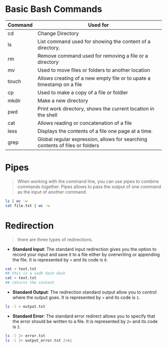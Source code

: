 # Basic Bash Commands
| Command | Used for|
| ------- | -------| 
| cd      | Change Directory |
| ls    | List command used for showing the content of a directory. |
| rm      | Remove command used for removing a file or a directory |
| mv      | Used to move files or folders to another location |
| touch   | Allows creating of a new empty file or to upate a timestamp on a file|
| cp      | Used to make a copy of a file or foldler |
| mkdir   | Make a new directory |
| pwd     | Print work directory, shows the current location in the shell|
| cat   | Allows reading or concatenation of a file |
| less  | Displays the contents of a file one page at a time. |
| grep  | Global regular expression, allows for searching contents of files or folders |


# Pipes
> When working with the command line, you can use pipes to combine commands together. Pipes allows to pass the output of one command as the input of another command.
```bash
ls | wc -w
cat file.txt | wc -w
```

# Redirection
> there are three types of redirections.
* **Standard Input**: The standard input redirection gives you the option to record your input and save it to a file either by overwriting or appending the file. It is represented by `<` and its code is `0`.
```bash
cat > text.txt
## this is a sadh dash dash
cat < text.txt
## returns the content
```
* **Standard Output**: The redirection standard output allow you to control where the output goes. It is represented by `>` and its code is `1`.
```bash
ls -l > output.txt
```
* **Standard Error**: The standard error redirect allows you to specify that the error should be written to a file. It is represented by `2>` and its code is `2`.
```bash
ls -l 2> error.txt
ls -l 2> output_error.txt 2>&1
```